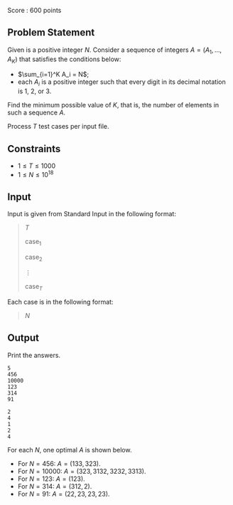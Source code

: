 Score : $600$ points

## Problem Statement

Given is a positive integer $N$. Consider a sequence of integers $A = (A_1, \ldots, A_K)$ that satisfies the conditions below:

- $\sum_{i=1}^K A_i = N$;
- each $A_i$ is a positive integer such that every digit in its decimal notation is $1$, $2$, or $3$.

Find the minimum possible value of $K$, that is, the number of elements in such a sequence $A$.

Process $T$ test cases per input file.

## Constraints

- $1\leq T\leq 1000$
- $1\leq N\leq 10^{18}$

## Input

Input is given from Standard Input in the following format:

> $T$
> 
> $\text{case}_1$
> 
> $\text{case}_2$
> 
> $\vdots$
> 
> $\text{case}_T$

Each case is in the following format:

> $N$

## Output

Print the answers.

```input1
5
456
10000
123
314
91
```

```output1
2
4
1
2
4
```

For each $N$, one optimal $A$ is shown below.

- For $N = 456$: $A = (133, 323)$.
- For $N = 10000$: $A = (323, 3132, 3232, 3313)$.
- For $N = 123$: $A = (123)$.
- For $N = 314$: $A = (312,2)$.
- For $N = 91$: $A = (22,23,23,23)$.